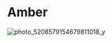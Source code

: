 # Amber
![photo_5208579154679811018_y](https://github.com/Team01110/Amber/assets/109131845/79e7ee8a-851f-4dca-b709-3f995e31a3f9)

